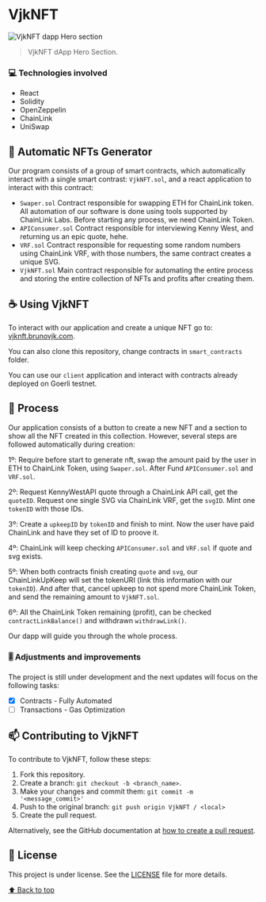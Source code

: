 # VjkNFT

<img src="https://iili.io/H9CHFLv.png" alt="VjkNFT dapp Hero section">

> VjkNFT dApp Hero Section.

### 💻 Technologies involved

- React
- Solidity
- OpenZeppelin
- ChainLink
- UniSwap

## 🚀 Automatic NFTs Generator

Our program consists of a group of smart contracts, which automatically interact with a single smart contrast: `VjkNFT.sol`, and a react application to interact with this contract:

- `Swaper.sol` Contract responsible for swapping ETH for ChainLink token. All automation of our software is done using tools supported by ChainLink Labs. Before starting any process, we need ChainLink Token.
- `APIConsumer.sol` Contract responsible for interviewing Kenny West, and returning us an epic quote, hehe.
- `VRF.sol` Contract responsible for requesting some random numbers using ChainLink VRF, with those numbers, the same contract creates a unique SVG.
- `VjkNFT.sol` Main contract responsible for automating the entire process and storing the entire collection of NFTs and profits after creating them.

## ☕ Using VjkNFT

To interact with our application and create a unique NFT go to:
[vjknft.brunovjk.com](https://vjknft.brunovjk.com/).

You can also clone this repository, change contracts in `smart_contracts` folder.

You can use our `client` application and interact with contracts already deployed on Goerli testnet.

## 📇 Process

Our application consists of a button to create a new NFT and a section to show all the NFT created in this collection.
However, several steps are followed automatically during creation:

1º: Require before start to generate nft, swap the amount paid by the user in ETH to ChainLink Token, using `Swaper.sol`. After Fund `APIConsumer.sol` and `VRF.sol`.

2º: Request KennyWestAPI quote through a ChainLink API call, get the `quoteID`. Request one single SVG via ChainLink VRF, get the `svgID`. Mint one `tokenID` with those IDs.

3º: Create a `upkeepID` by `tokenID` and finish to mint. Now the user have paid ChainLink and have they set of ID to proove it.

4º: ChainLink will keep checking `APIConsumer.sol` and `VRF.sol` if quote and svg exists.

5º: When both contracts finish creating `quote` and `svg`, our ChainLinkUpKeep will set the tokenURI (link this information with our `tokenID`). And after that, cancel upkeep to not spend more ChainLink Token, and send the remaining amount to `VjkNFT.sol`.

6º: All the ChainLink Token remaining (profit), can be checked `contractLinkBalance()` and withdrawn `withdrawLink()`.

Our dapp will guide you through the whole process.

### 🎚️ Adjustments and improvements

The project is still under development and the next updates will focus on the following tasks:

- [x] Contracts - Fully Automated
- [ ] Transactions - Gas Optimization

## 📫 Contributing to VjkNFT

To contribute to VjkNFT, follow these steps:

1. Fork this repository.
2. Create a branch: `git checkout -b <branch_name>`.
3. Make your changes and commit them: `git commit -m '<message_commit>'`
4. Push to the original branch: `git push origin VjkNFT / <local>`
5. Create the pull request.

Alternatively, see the GitHub documentation at [how to create a pull request](https://help.github.com/en/github/collaborating-with-issues-and-pull-requests/creating-a-pull-request).

## 📝 License

This project is under license. See the [LICENSE](LICENSE.md) file for more details.

[⬆ Back to top](#VjkNFT)<br>

